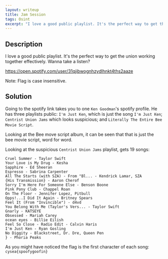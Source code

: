 ```yaml
---
layout: writeup
title: Jam Session
tags: Osint
excerpt: "I love a good public playlist. It's the perfect way to get the union working together effectively. Wanna take a listen?"
---
```


## Description

I love a good public playlist. It's the perfect way to get the union working together effectively. Wanna take a listen?


https://open.spotify.com/user/31qjibwognhzydlhnkt4ths2aaze

Note: Flag is case insensitive.


## Solution

Going to the spotify link takes you to one `Ken Goodman`'s spotify profile. He has three playlists public: `I'm Just Ken`, which is just the song `I'm Just Ken`; `Centrist Union Jams` which looks suspicious; and `Literally The Entire Bee Movie Script`.

Looking at the Bee move script album, it can be seen that that is just the bee movie script, word for word.

Looking at the suspicious `Centrist Union Jams` playlist, gets 19 songs:
```text
Cruel Summer - Taylor Swift
Your Love is My Drug - Kesha
Sapphire - Ed Sheeran
Espresso - Sabrina Carpenter
All The Starts (with SZA) - From "Bl... - Kendrick Lamar, SZA
{His Transmission} - Aaron Cherof
Sorry I'm Here For Someone Else - Benson Boone
Pink Pony Club - Chappel Roan
On The Floor - Jennifer Lopez, Pitbull
Opps!...I Did It Again - Britney Spears
Feel It (From "Invincible") - d4vd
You Belong With Me (Taylor's Vers... - Taylor Swift
Gnarly - KATSEYE
Obsessed - Mariah Carey
ocean eyes - Billie Eilish
Feel So Close - Radio Edit - Calvin Haris
I'm Just Ken - Ryan Gosling
No Diggity - Blackstreet, Dr. Dre, Queen Pen
} - Phoria Peaks
```

As you might have noticed the flag is the first character of each song: `cysea{spoofygoofin}`
